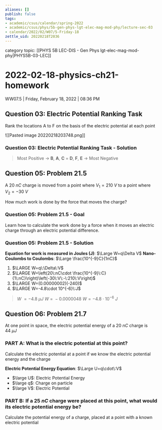 ```yaml
---
aliases: []
publish: false
tags:
- academic/csus/calendar/spring-2022
- academic/csus/phys/5b-gen-phys-lgt-elec-mag-mod-phy/lecture-sec-03
- calendar/2022/02/W07/5-Friday-18
zettle_uid: 20220218T2036
---
```


category topic: [[PHYS 5B LEC-DIS - Gen Phys lgt-elec-mag-mod-phy|PHYS5B-03-LEC]]

# 2022-02-18-physics-ch21-homework

WW07.5 | Friday, February 18, 2022 | 08:36 PM

## Question 03: Electric Potential Ranking Task

Rank the locations A to F on the basis of the electric potential at each point

![[Pasted image 20220218203748.png]]

### Question 03: Electric Potential Ranking Task - Solution

> Most Positive -> **B**, **A**, **C** = **D**,  **F**, **E** -> Most Negative

## Question 05: Problem 21.5

A $20\:nC$ charge is moved from a point where $V_1 = 210\:V$ to a point where $V_2 = -30\:V$

How much work is done by the force that moves the charge?

### Question 05: Problem 21.5 - Goal

Learn how to calculate the work done by a force when it moves an electric charge through an electric potential difference.

### Question 05: Problem 21.5 - Solution

**Equation for work is measured in Joules (J)**: $\Large W=q\Delta V$
**Nano-Coulombs to Coulombs**: $\Large \frac{10^{-9}C}{1nC}$

1. $\LARGE W=q\:\Delta\:V$
2. $\LARGE W=\left(20\:nC\cdot \frac{10^{-9}\:C}{1\:nC}\right)\left(-30\:V\:-\:210\:V\right)$
3. $\LARGE W=(0.00000002)(-240)$
4. $\LARGE W=-4.8\cdot 10^{-6}\:J$

> $W\:= -4.8\:μJ$
> $W\:=\:-0.0000048$
> $W=-4.8\cdot 10^{-6}\:J$

## Question 06: Problem 21.7

At one point in space, the electric potential energy of a $20\:nC$ charge is $44\:μJ$

### PART A: What is the electric potential at this point?

Calculate the electric potential at a point if we know the electric potential energy and the charge

**Electric Potential Energy Equation**: $\Large U=q\cdot\:V$

- $\large U$: Electric Potential Energy
- $\large q$: Charge on particle
- $\large V$: Electric Potential

### PART B: If a $25\:nC$  charge were placed at this point, what would its electric potential energy be?

Calculate the potential energy of a charge, placed at a point with a known electric potential
